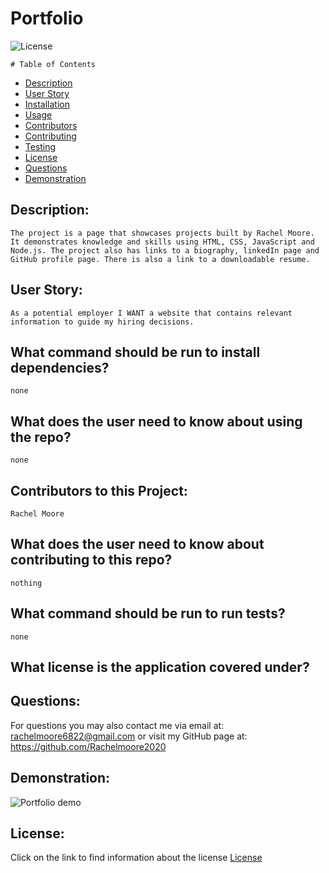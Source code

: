 

  # Portfolio

  ![License](https://img.shields.io/badge/License--blue.svg "License Badge")
  


    # Table of Contents

* [Description](#description)
* [User Story](#user-story)
* [Installation](#what-command-should-be-run-to-install-dependencies)
* [Usage](#what-does-the-user-need-to-know-about-using-the-repo)
* [Contributors](#contributors-to-this-project)
* [Contributing](#what-does-the-user-need-to-know-about-contributing-to-this-repo)
* [Testing](#what-command-should-be-run-to-run-tests)
* [License](#what-license-is-the-application-covered-under)
* [Questions](#questions)
* [Demonstration](#demonstration)
    

## Description:
    The project is a page that showcases projects built by Rachel Moore. It demonstrates knowledge and skills using HTML, CSS, JavaScript and Node.js. The project also has links to a biography, linkedIn page and GitHub profile page. There is also a link to a downloadable resume.

## User Story:
    As a potential employer I WANT a website that contains relevant information to guide my hiring decisions.

## What command should be run to install dependencies?
    none

## What does the user need to know about using the repo?
    none

## Contributors to this Project:
    Rachel Moore

## What does the user need to know about contributing to this repo?
    nothing

## What command should be run to run tests?
    none

## What license is the application covered under?
    

## Questions:
For questions you may also contact me via email at:
rachelmoore6822@gmail.com
or visit my GitHub page at:
https://github.com/Rachelmoore2020

## Demonstration:
![Portfolio demo](https://user-images.githubusercontent.com/68473729/98039315-85404080-1dec-11eb-96fe-d679b410862e.gif)

  
  ## License:
  Click on the link to find information about the license
  [License](https://opensource.org/licenses/)

